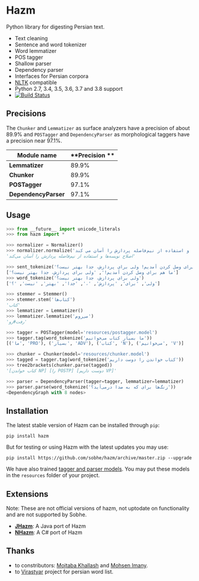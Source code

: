Hazm
====

Python library for digesting Persian text.

+ Text cleaning
+ Sentence and word tokenizer
+ Word lemmatizer
+ POS tagger
+ Shallow parser
+ Dependency parser
+ Interfaces for Persian corpora
+ [NLTK](http://nltk.org/) compatible
+ Python 2.7, 3.4, 3.5, 3.6, 3.7 and 3.8 support
+ [![Build Status](https://api.travis-ci.org/sobhe/hazm.svg?branch=master)](https://travis-ci.org/sobhe/hazm)

## Precisions

The `Chunker` and `Lemmatizer` as surface analyzers have a precision of about 89.9% and `POSTagger` and `DependencyParser` as morphological taggers have a precision near 97.1%.

| **Module name**      | **Precision ** |
|----------------------|----------------|
| **Lemmatizer**       | 89.9%          |
| **Chunker**          | 89.9%          |
| **POSTagger**        | 97.1%          |
| **DependencyParser** | 97.1%          |


## Usage

```python
>>> from __future__ import unicode_literals
>>> from hazm import *

>>> normalizer = Normalizer()
>>> normalizer.normalize('اصلاح نويسه ها و استفاده از نیم‌فاصله پردازش را آسان مي كند')
'اصلاح نویسه‌ها و استفاده از نیم‌فاصله پردازش را آسان می‌کند'

>>> sent_tokenize('ما هم برای وصل کردن آمدیم! ولی برای پردازش، جدا بهتر نیست؟')
['ما هم برای وصل کردن آمدیم!', 'ولی برای پردازش، جدا بهتر نیست؟']
>>> word_tokenize('ولی برای پردازش، جدا بهتر نیست؟')
['ولی', 'برای', 'پردازش', '،', 'جدا', 'بهتر', 'نیست', '؟']

>>> stemmer = Stemmer()
>>> stemmer.stem('کتاب‌ها')
'کتاب'
>>> lemmatizer = Lemmatizer()
>>> lemmatizer.lemmatize('می‌روم')
'رفت#رو'

>>> tagger = POSTagger(model='resources/postagger.model')
>>> tagger.tag(word_tokenize('ما بسیار کتاب می‌خوانیم'))
[('ما', 'PRO'), ('بسیار', 'ADV'), ('کتاب', 'N'), ('می‌خوانیم', 'V')]

>>> chunker = Chunker(model='resources/chunker.model')
>>> tagged = tagger.tag(word_tokenize('کتاب خواندن را دوست داریم'))
>>> tree2brackets(chunker.parse(tagged))
'[کتاب خواندن NP] [را POSTP] [دوست داریم VP]'

>>> parser = DependencyParser(tagger=tagger, lemmatizer=lemmatizer)
>>> parser.parse(word_tokenize('زنگ‌ها برای که به صدا درمی‌آید؟'))
<DependencyGraph with 8 nodes>

```


## Installation
The latest stable version of Hazm can be installed through `pip`:

	pip install hazm

But for testing or using Hazm with the latest updates you may use:

	pip install https://github.com/sobhe/hazm/archive/master.zip --upgrade

We have also trained [tagger and parser models](https://github.com/sobhe/hazm/releases/download/v0.5/resources-0.5.zip). You may put these models in the `resources` folder of your project.


## Extensions

Note: These are not official versions of hazm, not uptodate on functionality and are not supported by Sobhe.

+ [**JHazm**](https://github.com/mojtaba-khallash/JHazm): A Java port of Hazm
+ [**NHazm**](https://github.com/mojtaba-khallash/NHazm): A C# port of Hazm

## Thanks

+ to constributors: [Mojtaba Khallash](https://github.com/mojtaba-khallash) and [Mohsen Imany](https://github.com/imani).
+ to [Virastyar](http://virastyar.ir/) project for persian word list.
